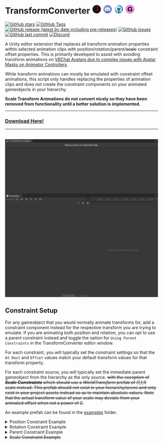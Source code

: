# TransformConverter [<img src="https://github.com/JustSleightly/Resources/raw/main/Icons/JSLogo.png" width="30" height="30">](https://vrc.sleightly.dev/ "JustSleightly") [<img src="https://github.com/JustSleightly/Resources/raw/main/Icons/Discord.png" width="30" height="30">](https://discord.sleightly.dev/ "Discord") [<img src="https://github.com/JustSleightly/Resources/raw/main/Icons/GitHub.png" width="30" height="30">](https://github.sleightly.dev/ "Github") [<img src="https://github.com/JustSleightly/Resources/raw/main/Icons/Store.png" width="30" height="30">](https://store.sleightly.dev/ "Store")

[![GitHub stars](https://img.shields.io/github/stars/JustSleightly/TransformConverter)](https://github.com/JustSleightly/TransformConverter/stargazers) [![GitHub Tags](https://img.shields.io/github/tag/JustSleightly/TransformConverter)](https://github.com/JustSleightly/TransformConverter/tags) [![GitHub release (latest by date including pre-releases)](https://img.shields.io/github/v/release/JustSleightly/TransformConverter?include_prereleases)](https://github.com/JustSleightly/TransformConverter/releases) [![GitHub issues](https://img.shields.io/github/issues/JustSleightly/TransformConverter)](https://github.com/JustSleightly/TransformConverter/issues) [![GitHub last commit](https://img.shields.io/github/last-commit/JustSleightly/TransformConverter)](https://github.com/JustSleightly/TransformConverter/commits/main) [![Discord](https://img.shields.io/discord/780192344800362506)](https://discord.sleightly.dev/)

A Unity editor extension that replaces all transform animation properties within selected animation clips with position/rotation/parent/~~scale~~ constraint offset properties. This is primarily developed to assist with avoiding transform animations on [VRChat Avatars due to complex issues with Avatar Masks on Animator Controllers](https://docs.vrchat.com/docs/playable-layers#fx).

While transform animations can mostly be emulated with constraint offset animations, this script only handles replacing the properties of animation clips and does not create the constraint components on your animated gameobjects in your hierarchy.

**Scale Transform Animations do not convert nicely so they have been removed from functionality until a better solution is implemented.**

---
### **[Download Here!](https://github.com/JustSleightly/TransformConverter/releases)**
---

######

![](https://github.com/JustSleightly/TransformConverter/raw/main/Examples/Demo.gif)

## Constraint Setup

For any gameobject that you would normally animate transforms for, add a constraint component instead for the respective transform you are trying to emulate. If you are animating both position and rotation, you can opt to use a parent constraint instead and toggle the option for `Using Parent Constraints` in the TransformConverter editor window.

For each constraint, you will typically set the constraint settings so that the `At Rest` and `Offset` values match your default transform values for that transform property. 

For each constraint source, you will typically set the immediate parent gameobject from the hierarchy as the only source. ~~with the exception of _**Scale Constraints**_ which should use a *WorldTransform* prefab of *(1,1,1)* scale instead. This prefab should not exist in your hierarchy/scene and only exist in your project assets instead so as to maintain absolute values. Note that the actual transform value of your scale may deviate from your animated offset when not a power of 2.~~


An example prefab can be found in the [examples](https://github.com/JustSleightly/TransformConverter/tree/main/Examples) folder.


<details> 

  <summary> Position Constraint Example </summary>

######

<blockquote>

![](https://github.com/JustSleightly/TransformConverter/raw/main/Examples/PositionConstraint.png)

</details>

<details> 

  <summary> Rotation Constraint Example </summary>

######

<blockquote>

![](https://github.com/JustSleightly/TransformConverter/raw/main/Examples/RotationConstraint.png)

</details>

<details> 

  <summary> Parent Constraint Example </summary>

######

<blockquote>

![](https://github.com/JustSleightly/TransformConverter/raw/main/Examples/ParentConstraint.png)

</details>

<details> 

  <summary> <s> Scale Constraint Example </s> </summary>

######

<blockquote>

![](https://github.com/JustSleightly/TransformConverter/raw/main/Examples/ScaleConstraint.png)

</details>
